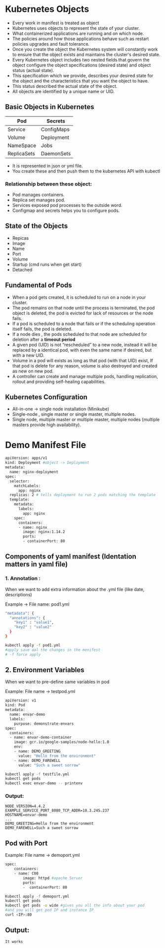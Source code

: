 # Kubernetes Objects

- Every work in manifest is treated as object
- Kubernetes uses objects to represent the state of your cluster.
- What containerized applications are running and on which node.
- The policies around how those applications behave such as restart policies upgrades and fault tolerance.
- Once you create the object the Kubernetes system will constantly work to ensure that the object exists and maintains the cluster's desired state.
- Every Kubernetes object includes two nested fields that govern the object configure the object specifications (desired state) and object status (actual state).
- This specification which we provide, describes your desired state for the object and the characteristics that you want the object to have.
- This status described the actual state of the object.
- All objects are identified by a unique name or UID.

## Basic Objects in Kubernetes

| Pod | Secrets |
| --- | --- |
| Service | ConfigMaps |
| Volume | Deployment |
| NameSpace | Jobs |
| ReplicaSets | DaemonSets |
- It is represented in json or yml file.
- You create these and then push them to the kubernetes API with kubectl

### Relationship between these object:

- Pod manages containers.
- Replica set manages pod.
- Services exposed pod processes to the outside word.
- Configmap and secrets helps you to configure pods.

## State of the Objects

- Repicas
- Image
- Name
- Port
- Volume
- Startup (cmd runs when get start)
- Detached

## Fundamental of Pods

- When a pod gets created, it is scheduled to run on a node in your cluster.
- The pod remains on that node until the process is terminated, the pod object is deleted, the pod is evicted for lack of resources or the node fails.
- If a pod is scheduled to a node that fails or if the scheduling operation itself fails, the pod is deleted.
- If a node dies , the pods scheduled to that node are scheduled for deletion after a **timeout period**
- A given pod (UID) is not “rescheduled” to a new node, instead it will be replaced by a identical pod, with even the same name if desired, but with a new UID.
- Volume in a pod will exists as long as that pod (with that UID) exist, If that pod is delete for any reason, volume is also destroyed and created as new on new pod.
- A controller can create and manage multiple pods, handling replication, rollout and providing self-healing capabilities.

## Kubernetes Configuration

- All-in-one → single node installation (Minikube)
- Single-node , single master or single master, multiple nodes.
- Single node, multiple master or multiple master, multiple nodes (multiple masters provide high availability).

# Demo Manifest File

```bash
apiVersion: apps/v1
kind: Deployment #object -> Deployment
metadata:
  name: nginx-deployment   
spec:
  selector:
    matchLabels:
      app: nginx
  replicas: 2 # tells deployment to run 2 pods matching the template
  template:
    metadata:
      labels:
        app: nginx
    spec:
      containers:
      - name: nginx
        image: nginx:1.14.2
        ports:
        - containerPort: 80

```

## Components of yaml manifest (Identation matters in yaml file)

### 1. Annotation :

When we want to add extra information about the .yml file (like date, descriptions)

Example → File name: pod1.yml

```bash
"metadata": {
  "annotations": {
    "key1" : "value1",
    "key2" : "value2"
  }
}
```

```bash
kubectl apply -f pod1.yml
#apply save aal the changes in the menifest
# -f force apply 
```

## 2. Environment Variables

When we want to pre-define same variables in pod

Example: File name → testpod.yml

```bash
apiVersion: v1
kind: Pod
metadata:
  name: envar-demo
  labels:
    purpose: demonstrate-envars
spec:
  containers:
  - name: envar-demo-container
    image: gcr.io/google-samples/node-hello:1.0
    env:
    - name: DEMO_GREETING
      value: "Hello from the environment"
    - name: DEMO_FAREWELL
      value: "Such a sweet sorrow"
```

```bash
kubectl apply -f testfile.yml
kubectl get pods
kubectl exec envar-demo -- printenv
```

### Output:

```
NODE_VERSION=4.4.2
EXAMPLE_SERVICE_PORT_8080_TCP_ADDR=10.3.245.237
HOSTNAME=envar-demo
...
DEMO_GREETING=Hello from the environment
DEMO_FAREWELL=Such a sweet sorrow
```

## Pod with Port

Example: File name → demoport.yml

```bash
spec:
	containers:
	- name: C00
		image: httpd #apache Server
		ports:
		-  containerPort: 80
```

```bash
Kubectl apply -f demoport.yml
kubectl get pods
kubectl get pods -o wide #gives you all the info about your pod 
#and you will get pod IP and instance IP
curl <IP>:80
```

## Output:

```bash
It works
```
